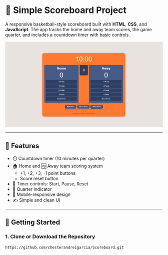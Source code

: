 # 🏀 Simple Scoreboard Project

A responsive basketball-style scoreboard built with **HTML**, **CSS**, and **JavaScript**. The app tracks the home and away team scores, the game quarter, and includes a countdown timer with basic controls.

![screenshot](ScreenshotScoreboard.png) 

---

## 📌 Features

- ⏱️ Countdown timer (10 minutes per quarter)
- 🏠 Home and 🆚 Away team scoring system
  - +1, +2, +3, -1 point buttons
  - Score reset button
- 🔄 Timer controls: Start, Pause, Reset
- 🧭 Quarter indicator
- 🎨 Mobile-responsive design
- ✍️ Simple and clean UI

---

## 🚀 Getting Started

### 1. Clone or Download the Repository
```bash
https://github.com/chesterandreigarcia/Scoreboard.git

